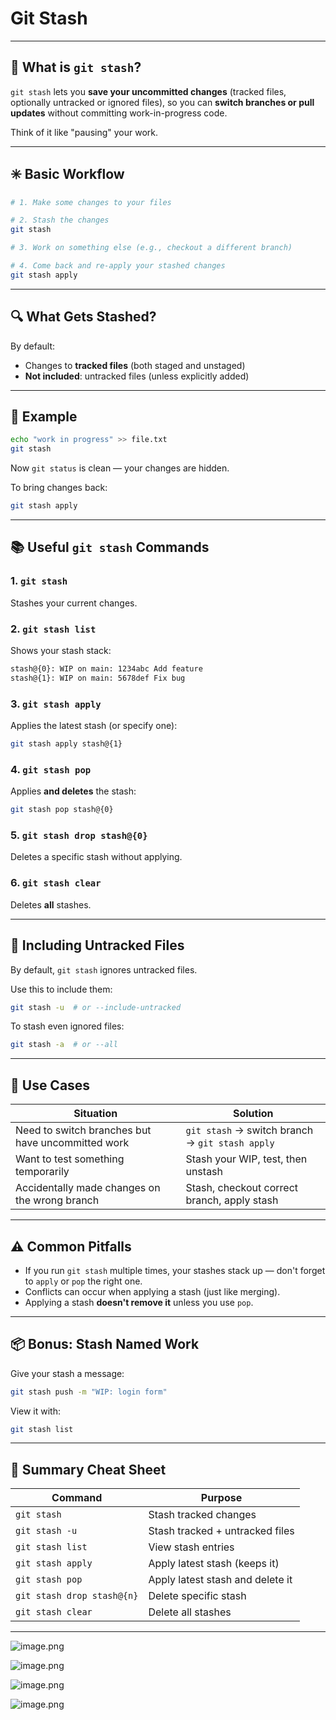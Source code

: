 # Git Stash

---

## 🧰 What is `git stash`?

`git stash` lets you **save your uncommitted changes** (tracked files, optionally untracked or ignored files), so you can **switch branches or pull updates** without committing work-in-progress code.

Think of it like "pausing" your work.

---

## ✳️ Basic Workflow

```bash
# 1. Make some changes to your files

# 2. Stash the changes
git stash

# 3. Work on something else (e.g., checkout a different branch)

# 4. Come back and re-apply your stashed changes
git stash apply

```

---

## 🔍 What Gets Stashed?

By default:

- Changes to **tracked files** (both staged and unstaged)
- **Not included**: untracked files (unless explicitly added)

---

## 🧪 Example

```bash
echo "work in progress" >> file.txt
git stash

```

Now `git status` is clean — your changes are hidden.

To bring changes back:

```bash
git stash apply

```

---

## 📚 Useful `git stash` Commands

### 1. **`git stash`**

Stashes your current changes.

### 2. **`git stash list`**

Shows your stash stack:

```bash
stash@{0}: WIP on main: 1234abc Add feature
stash@{1}: WIP on main: 5678def Fix bug

```

### 3. **`git stash apply`**

Applies the latest stash (or specify one):

```bash
git stash apply stash@{1}

```

### 4. **`git stash pop`**

Applies **and deletes** the stash:

```bash
git stash pop stash@{0}

```

### 5. **`git stash drop stash@{0}`**

Deletes a specific stash without applying.

### 6. **`git stash clear`**

Deletes **all** stashes.

---

## 🔄 Including Untracked Files

By default, `git stash` ignores untracked files.

Use this to include them:

```bash
git stash -u  # or --include-untracked

```

To stash even ignored files:

```bash
git stash -a  # or --all

```

---

## 🧠 Use Cases

| Situation | Solution |
| --- | --- |
| Need to switch branches but have uncommitted work | `git stash` → switch branch → `git stash apply` |
| Want to test something temporarily | Stash your WIP, test, then unstash |
| Accidentally made changes on the wrong branch | Stash, checkout correct branch, apply stash |

---

## ⚠️ Common Pitfalls

- If you run `git stash` multiple times, your stashes stack up — don't forget to `apply` or `pop` the right one.
- Conflicts can occur when applying a stash (just like merging).
- Applying a stash **doesn't remove it** unless you use `pop`.

---

## 📦 Bonus: Stash Named Work

Give your stash a message:

```bash
git stash push -m "WIP: login form"

```

View it with:

```bash
git stash list

```

---

## 🔁 Summary Cheat Sheet

| Command | Purpose |
| --- | --- |
| `git stash` | Stash tracked changes |
| `git stash -u` | Stash tracked + untracked files |
| `git stash list` | View stash entries |
| `git stash apply` | Apply latest stash (keeps it) |
| `git stash pop` | Apply latest stash and delete it |
| `git stash drop stash@{n}` | Delete specific stash |
| `git stash clear` | Delete all stashes |

---

![image.png](Git%20Stash%2021c7453a633780ae9400f0de7ba801ce/image.png)

![image.png](Git%20Stash%2021c7453a633780ae9400f0de7ba801ce/image%201.png)

![image.png](Git%20Stash%2021c7453a633780ae9400f0de7ba801ce/image%202.png)

![image.png](Git%20Stash%2021c7453a633780ae9400f0de7ba801ce/image%203.png)